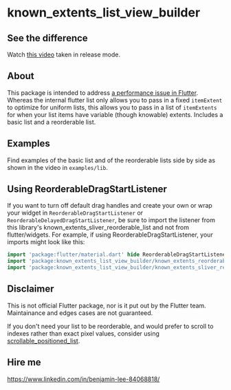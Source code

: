 # known_extents_list_view_builder

## See the difference
Watch [this video](https://vimeo.com/582598514) taken in release mode.

## About
This package is intended to address [a performance issue in Flutter](https://github.com/flutter/flutter/issues/52207). Whereas the internal flutter list only allows you to pass in a fixed `itemExtent` to optimize for uniform lists, this allows you to pass in a list of `itemExtents` for when your list items have variable (though knowable) extents. Includes a basic list and a reorderable list.

## Examples
Find examples of the basic list and of the reorderable lists side by side as shown in the video in `examples/lib`.

## Using ReorderableDragStartListener
If you want to turn off default drag handles and create your own or wrap your widget in `ReorderableDragStartListener` or `ReorderableDelayedDragStartListener`, be sure to import the listener from this library's known_extents_sliver_reorderable_list and not from flutter/widgets. For example, if using ReorderableDragStartListener, your imports might look like this:

```dart
import 'package:flutter/material.dart' hide ReorderableDragStartListener;
import 'package:known_extents_list_view_builder/known_extents_reorderable_list_view_builder.dart';
import 'package:known_extents_list_view_builder/known_extents_sliver_reorderable_list.dart' show ReorderableDragStartListener;
```

## Disclaimer
This is not official Flutter package, nor is it put out by the Flutter team. Maintainance and edges cases are not guaranteed.

If you don't need your list to be reorderable, and would prefer to scroll to indexes rather than exact pixel values, consider using [scrollable_positioned_list](https://pub.dev/packages/scrollable_positioned_list).

## Hire me
https://www.linkedin.com/in/benjamin-lee-84068818/
